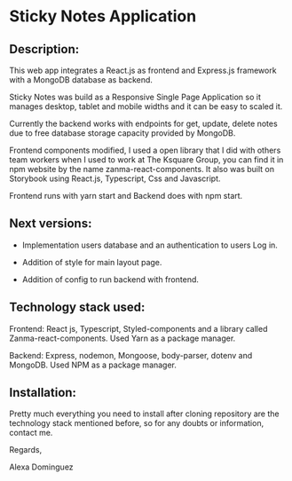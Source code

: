 # Sticky Notes Application

## Description:

This web app integrates a React.js as frontend and Express.js framework with a MongoDB database as backend.

Sticky Notes was build as a Responsive Single Page Application so it manages desktop, tablet and mobile widths and it can be easy to scaled it.

Currently the backend works with endpoints for get, update, delete notes due to free database storage capacity provided by MongoDB.

Frontend components modified, I used a open library that I did with others team workers when I used to work at The Ksquare Group, you can find it in npm website by the name zanma-react-components. It also was built on Storybook using React.js, Typescript, Css and Javascript.

Frontend runs with yarn start and Backend does with npm start.

## Next versions:

- Implementation users database and an authentication to users Log in.

- Addition of style for main layout page.

- Addition of config to run backend with frontend.

## Technology stack used:

Frontend: React js, Typescript, Styled-components and a library called Zanma-react-components. Used Yarn as a package manager.

Backend: Express, nodemon, Mongoose, body-parser, dotenv and MongoDB. Used NPM as a package manager.

## Installation:

Pretty much everything you need to install after cloning repository are the technology stack mentioned before,
so for any doubts or information, contact me.

<pr/>
Regards,

Alexa Dominguez
